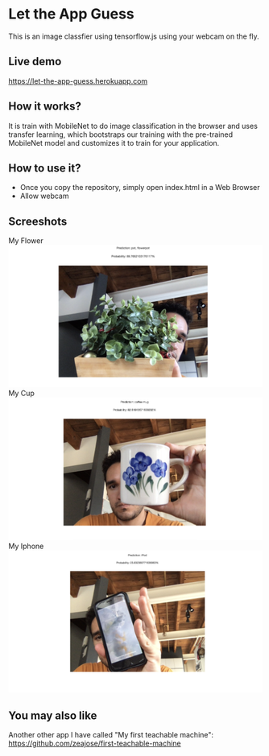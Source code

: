 # Let the App Guess
This is an image classfier using tensorflow.js using your webcam on the fly.

## Live demo

https://let-the-app-guess.herokuapp.com

## How it works?

It is train with MobileNet to do image classification in the browser and uses transfer learning, which bootstraps our training with the pre-trained MobileNet model and customizes it to train for your application.


## How to use it?

- Once you copy the repository, simply open index.html in a Web Browser 
- Allow webcam


## Screeshots

<div>
  My Flower
  <img src="public/object_a.png" />
  <br>
  My Cup
  <img src="public/object_b.png" />
  <br>
  My Iphone
  <img src="public/object_c.png" />
  
<div/>

## You may also like
Another other app I have called "My first teachable machine":
https://github.com/zeajose/first-teachable-machine
